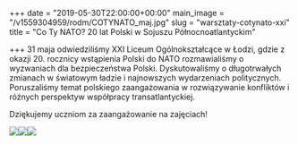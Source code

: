 +++
date = "2019-05-30T22:00:00+00:00"
main_image = "/v1559304959/rodm/COTYNATO_maj.jpg"
slug = "warsztaty-cotynato-xxi"
title = "Co Ty NATO? 20 lat Polski w Sojuszu Północnoatlantyckim"

+++
31 maja odwiedziliśmy XXI Liceum Ogólnokształcące w Łodzi, gdzie z okazji 20. rocznicy wstąpienia Polski do NATO rozmawialiśmy o wyzwaniach dla bezpieczeństwa Polski. Dyskutowaliśmy o długotrwałych zmianach w światowym ładzie i najnowszych wydarzeniach politycznych. Poruszaliśmy temat polskiego zaangażowania w rozwiązywanie konfliktów i różnych perspektyw współpracy transatlantyckiej.  
  
Dziękujemy uczniom za zaangażowanie na zajęciach!

![](https://res.cloudinary.com/inspro/image/upload/v1559305021/rodm/IMG_5062.jpg)![](https://res.cloudinary.com/inspro/image/upload/v1559305061/rodm/IMG_5125.jpg)![](https://res.cloudinary.com/inspro/image/upload/v1559305197/rodm/IMG_5054.jpg)